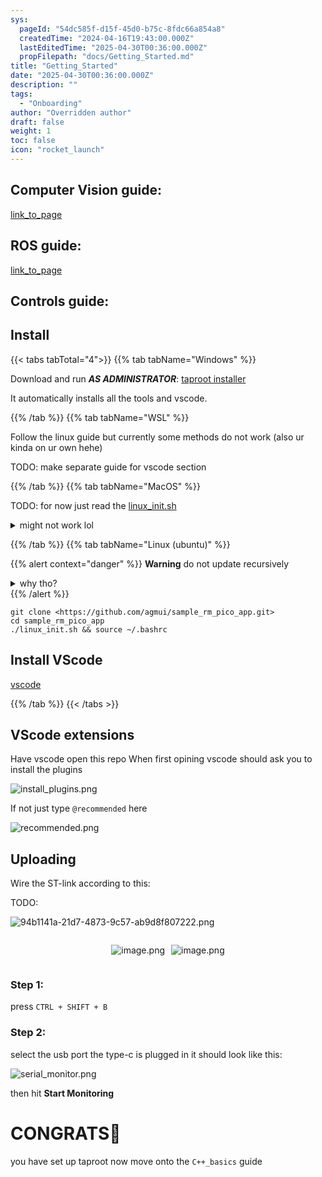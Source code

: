 ```yaml
---
sys:
  pageId: "54dc585f-d15f-45d0-b75c-8fdc66a854a8"
  createdTime: "2024-04-16T19:43:00.000Z"
  lastEditedTime: "2025-04-30T00:36:00.000Z"
  propFilepath: "docs/Getting_Started.md"
title: "Getting_Started"
date: "2025-04-30T00:36:00.000Z"
description: ""
tags:
  - "Onboarding"
author: "Overridden author"
draft: false
weight: 1
toc: false
icon: "rocket_launch"
---
```


## Computer Vision guide:

[link_to_page](86d45bc0-388b-4d26-8848-44f255f73d0e)

## ROS guide:

[link_to_page](3c76c1de-ec8f-46d6-8b0a-294005edc2d5)

## Controls guide:

## Install

{{< tabs tabTotal="4">}}
{{% tab tabName="Windows" %}}

Download and run _**AS ADMINISTRATOR**_: [taproot installer](https://github.com/Thornbots/TeachingFreshies/releases/tag/1.0)

It automatically installs all the tools and vscode.

{{% /tab %}}
{{% tab tabName="WSL" %}}

Follow the linux guide but currently some methods do not work (also ur kinda on ur own hehe)

TODO: make separate guide for vscode section

{{% /tab %}}
{{% tab tabName="MacOS" %}}

TODO: for now just read the [linux_init.sh](https://github.com/agmui/sample_rm_pico_app/blob/main/linux_init.sh)

<details>
<summary>might not work lol</summary>

`brew install libusb pkg-config`

Next install: [vscode](https://code.visualstudio.com/Download)

</details>

{{% /tab %}}
{{% tab tabName="Linux (ubuntu)" %}}

{{% alert context="danger" %}}
**Warning** do not update recursively
<details>
<summary>why tho?</summary>
There are some submodules that may go on for a while (like tinyusb) and I highly
recommend you don't need to get them.
If you want to see what submodules I update just look in `linux_init.sh`
</details>
{{% /alert %}}

```shell
git clone <https://github.com/agmui/sample_rm_pico_app.git>
cd sample_rm_pico_app
./linux_init.sh && source ~/.bashrc
```

## Install VScode

[vscode](https://code.visualstudio.com/Download)

{{% /tab %}}
{{< /tabs >}}

## VScode extensions

Have vscode open this repo
When first opining vscode should ask you to install the plugins

![install_plugins.png](https://prod-files-secure.s3.us-west-2.amazonaws.com/d518164a-d88e-44d1-a4ee-3adb3bd8bce0/89bd30f0-1825-4e77-867b-0a41ce370880/install_plugins.png?X-Amz-Algorithm=AWS4-HMAC-SHA256&X-Amz-Content-Sha256=UNSIGNED-PAYLOAD&X-Amz-Credential=ASIAZI2LB466YHF6VHZW%2F20250804%2Fus-west-2%2Fs3%2Faws4_request&X-Amz-Date=20250804T171516Z&X-Amz-Expires=3600&X-Amz-Security-Token=IQoJb3JpZ2luX2VjEBEaCXVzLXdlc3QtMiJHMEUCIGSka0dkr1AuVWEu7gc865qOkjP%2Fr3yJXrlX%2BXm%2Bf%2BiNAiEAhHrQ0BPdVBFmnwgFQ8%2BnN7yJZ7yUaSUNE1hmxi7FRl8q%2FwMIShAAGgw2Mzc0MjMxODM4MDUiDPs%2BnsFzh22vWr3tvyrcA%2FqZlXuCvOnbb%2F8YlDjgBkH94lTEqekzwG4Pp2Bi6KRJt9wlVftMwgolpN1OUceSemBw%2FE4rsY6%2FC9XvgttLsSuMTDYqYXBTDRXpi8R5uOfC0fHq631Ri8syBrsNm6CZU06DRo5ILcb2Mx1iN7Ke6oDEqd7ZExVTRbdp3tXZBbu3WcuxwAQ0RrDhor4bPXmWcgrKWaTRpEgeo0KUDohLv8gqBYWkP1U52m1enn7V4ShzGQTeHvEvbdxGudn6uN5WUjFt0K3D3wSRJeAa%2BJOCCp5681Im1E3kvlJq9YS04KTwLl6fyZKTLREfOq0KcKYka5Ru6vCeRHt1g21iwZReIy4bDmnn4sVfMKOcYxr67n00BIYK216I3zHqjH5MlPAQ%2Fg%2F6RbOCe8suqKwKaPJDNA2i9WoojeEegLrwev1gakm4vRlLB7NJcWOwfVKWppyISoB0QKQC6L%2BEL67fCwMXGEvJcMFs%2FCqckckxlLxP9drHNj6w4cvb0yU2q6pPd9bWWhj7jmeW5VLl8RF0INupUr%2F3NFAohYoH47VeLfNxo2GcEhPtPFFn0Bmv6E34JPQvYVG5sjwthkfvjvS0tEao%2B%2BrDFcOuP2gJ5KkKPdsecMzgbj3kqspPuI9w5OxiMOHOw8QGOqUBJSx0pr2eHWpSLAiDKBuOafZOgBAKJFJ3jCdlBNpnVpkDhkPQPCZ9yHJYJAX1qECBKImn1rAKMGZ9RGOEM7qGfjy4OK00%2B8gx2cZlxULcRlDOOq%2F9RcJ0X5lJ5NB7ERlPxYmqT6bmuSA7SE71xio5CwMQ2uvcwZd19hz3WHo1YOB9v0%2B9gFEjo%2FZDyux8sAqZhFD%2B31LXPB9D4WwAKrsUchyI8b%2F%2F&X-Amz-Signature=92e987eff9da6154b7a09a236a60652d3d985fc32ae0d77f85de206f60f3cf5c&X-Amz-SignedHeaders=host&x-amz-checksum-mode=ENABLED&x-id=GetObject)

If not just type `@recommended` here  

![recommended.png](https://prod-files-secure.s3.us-west-2.amazonaws.com/d518164a-d88e-44d1-a4ee-3adb3bd8bce0/61e661e9-5d85-4dfc-be0d-8d2097a5e793/recommended.png?X-Amz-Algorithm=AWS4-HMAC-SHA256&X-Amz-Content-Sha256=UNSIGNED-PAYLOAD&X-Amz-Credential=ASIAZI2LB466YHF6VHZW%2F20250804%2Fus-west-2%2Fs3%2Faws4_request&X-Amz-Date=20250804T171516Z&X-Amz-Expires=3600&X-Amz-Security-Token=IQoJb3JpZ2luX2VjEBEaCXVzLXdlc3QtMiJHMEUCIGSka0dkr1AuVWEu7gc865qOkjP%2Fr3yJXrlX%2BXm%2Bf%2BiNAiEAhHrQ0BPdVBFmnwgFQ8%2BnN7yJZ7yUaSUNE1hmxi7FRl8q%2FwMIShAAGgw2Mzc0MjMxODM4MDUiDPs%2BnsFzh22vWr3tvyrcA%2FqZlXuCvOnbb%2F8YlDjgBkH94lTEqekzwG4Pp2Bi6KRJt9wlVftMwgolpN1OUceSemBw%2FE4rsY6%2FC9XvgttLsSuMTDYqYXBTDRXpi8R5uOfC0fHq631Ri8syBrsNm6CZU06DRo5ILcb2Mx1iN7Ke6oDEqd7ZExVTRbdp3tXZBbu3WcuxwAQ0RrDhor4bPXmWcgrKWaTRpEgeo0KUDohLv8gqBYWkP1U52m1enn7V4ShzGQTeHvEvbdxGudn6uN5WUjFt0K3D3wSRJeAa%2BJOCCp5681Im1E3kvlJq9YS04KTwLl6fyZKTLREfOq0KcKYka5Ru6vCeRHt1g21iwZReIy4bDmnn4sVfMKOcYxr67n00BIYK216I3zHqjH5MlPAQ%2Fg%2F6RbOCe8suqKwKaPJDNA2i9WoojeEegLrwev1gakm4vRlLB7NJcWOwfVKWppyISoB0QKQC6L%2BEL67fCwMXGEvJcMFs%2FCqckckxlLxP9drHNj6w4cvb0yU2q6pPd9bWWhj7jmeW5VLl8RF0INupUr%2F3NFAohYoH47VeLfNxo2GcEhPtPFFn0Bmv6E34JPQvYVG5sjwthkfvjvS0tEao%2B%2BrDFcOuP2gJ5KkKPdsecMzgbj3kqspPuI9w5OxiMOHOw8QGOqUBJSx0pr2eHWpSLAiDKBuOafZOgBAKJFJ3jCdlBNpnVpkDhkPQPCZ9yHJYJAX1qECBKImn1rAKMGZ9RGOEM7qGfjy4OK00%2B8gx2cZlxULcRlDOOq%2F9RcJ0X5lJ5NB7ERlPxYmqT6bmuSA7SE71xio5CwMQ2uvcwZd19hz3WHo1YOB9v0%2B9gFEjo%2FZDyux8sAqZhFD%2B31LXPB9D4WwAKrsUchyI8b%2F%2F&X-Amz-Signature=3ccaedca0e584499eaf7ef0ddf6352a5bf6a771975b6aa5c487568d2798a7eb6&X-Amz-SignedHeaders=host&x-amz-checksum-mode=ENABLED&x-id=GetObject)

## Uploading

Wire the ST-link according to this:

TODO:

![94b1141a-21d7-4873-9c57-ab9d8f807222.png](https://prod-files-secure.s3.us-west-2.amazonaws.com/d518164a-d88e-44d1-a4ee-3adb3bd8bce0/e5fad17d-ab82-4300-9f4c-505ab4b1202c/94b1141a-21d7-4873-9c57-ab9d8f807222.png?X-Amz-Algorithm=AWS4-HMAC-SHA256&X-Amz-Content-Sha256=UNSIGNED-PAYLOAD&X-Amz-Credential=ASIAZI2LB466YHF6VHZW%2F20250804%2Fus-west-2%2Fs3%2Faws4_request&X-Amz-Date=20250804T171516Z&X-Amz-Expires=3600&X-Amz-Security-Token=IQoJb3JpZ2luX2VjEBEaCXVzLXdlc3QtMiJHMEUCIGSka0dkr1AuVWEu7gc865qOkjP%2Fr3yJXrlX%2BXm%2Bf%2BiNAiEAhHrQ0BPdVBFmnwgFQ8%2BnN7yJZ7yUaSUNE1hmxi7FRl8q%2FwMIShAAGgw2Mzc0MjMxODM4MDUiDPs%2BnsFzh22vWr3tvyrcA%2FqZlXuCvOnbb%2F8YlDjgBkH94lTEqekzwG4Pp2Bi6KRJt9wlVftMwgolpN1OUceSemBw%2FE4rsY6%2FC9XvgttLsSuMTDYqYXBTDRXpi8R5uOfC0fHq631Ri8syBrsNm6CZU06DRo5ILcb2Mx1iN7Ke6oDEqd7ZExVTRbdp3tXZBbu3WcuxwAQ0RrDhor4bPXmWcgrKWaTRpEgeo0KUDohLv8gqBYWkP1U52m1enn7V4ShzGQTeHvEvbdxGudn6uN5WUjFt0K3D3wSRJeAa%2BJOCCp5681Im1E3kvlJq9YS04KTwLl6fyZKTLREfOq0KcKYka5Ru6vCeRHt1g21iwZReIy4bDmnn4sVfMKOcYxr67n00BIYK216I3zHqjH5MlPAQ%2Fg%2F6RbOCe8suqKwKaPJDNA2i9WoojeEegLrwev1gakm4vRlLB7NJcWOwfVKWppyISoB0QKQC6L%2BEL67fCwMXGEvJcMFs%2FCqckckxlLxP9drHNj6w4cvb0yU2q6pPd9bWWhj7jmeW5VLl8RF0INupUr%2F3NFAohYoH47VeLfNxo2GcEhPtPFFn0Bmv6E34JPQvYVG5sjwthkfvjvS0tEao%2B%2BrDFcOuP2gJ5KkKPdsecMzgbj3kqspPuI9w5OxiMOHOw8QGOqUBJSx0pr2eHWpSLAiDKBuOafZOgBAKJFJ3jCdlBNpnVpkDhkPQPCZ9yHJYJAX1qECBKImn1rAKMGZ9RGOEM7qGfjy4OK00%2B8gx2cZlxULcRlDOOq%2F9RcJ0X5lJ5NB7ERlPxYmqT6bmuSA7SE71xio5CwMQ2uvcwZd19hz3WHo1YOB9v0%2B9gFEjo%2FZDyux8sAqZhFD%2B31LXPB9D4WwAKrsUchyI8b%2F%2F&X-Amz-Signature=1ca723d9c0411d0a8cbb424f69d8e58f5d4f27ee3c5a8acbec1222e39adfea1a&X-Amz-SignedHeaders=host&x-amz-checksum-mode=ENABLED&x-id=GetObject)

<div style="display: flex;flex-direction: row; column-gap:10px; max-width: 630px;justify-content: center;">
<div>

![image.png](https://prod-files-secure.s3.us-west-2.amazonaws.com/d518164a-d88e-44d1-a4ee-3adb3bd8bce0/210ecb78-1116-4d7b-b9b7-2292f66fa2c2/image.png?X-Amz-Algorithm=AWS4-HMAC-SHA256&X-Amz-Content-Sha256=UNSIGNED-PAYLOAD&X-Amz-Credential=ASIAZI2LB4662PB3X2BX%2F20250804%2Fus-west-2%2Fs3%2Faws4_request&X-Amz-Date=20250804T171518Z&X-Amz-Expires=3600&X-Amz-Security-Token=IQoJb3JpZ2luX2VjEBEaCXVzLXdlc3QtMiJGMEQCIDul9Kwox5UpQnMYtLB%2BNRAslC0R5E3AnSvsBZJVJDlnAiA97Ve2i6cTe3TovWW37xV134Y2xvaDED6ZtLMH0sZ%2BtSr%2FAwhKEAAaDDYzNzQyMzE4MzgwNSIMQ1DzlrxTxhHmiZxUKtwDGsYDuA1jOr%2F3%2BqGCSDificfL145PLg0MTkUQvMUOhg9qAdb71KppPdtde47ULDBfget1jkKbA46Lg%2BN4Ot7HzqjeoZfkee9qbDYUJlXCa7eIigKLiaYrEIWsu6VM9mcH7ZyG8JXuLla2XkYPP6804sG1R1i0DLtGDi%2B4EGLl3O2LAJZrFtcV2pJ2MXX4AU89lzTZQgMkjkNXZMm9QRQXyRhaQP2YNfGDqlv1RXXqyx8OSHESBb5i%2FmVYibcNGlhbOHG9Y8LvdxbrlO01H0N40Y8YdvHVy9MlmlAr8nuU%2FQcMtkRJ%2FUkAl40aPVxcPMbN1uwl7sTYxX9fGImlhaeKgBccrfS3nKODcsGr0p7X7%2B5ih1c4u%2FYBI5QHK0oFmlz4rS7UAEDfbj4j5PUn51Us67z%2Fm%2FBQBDC%2FKsy%2FW1UDFQ%2BTBJP%2F40Vj9gMX3RLZ6JcGXteEKbzENvF8pwMHBOFISHhIGNJa2fO33yxYT3t8P7dMTDExQaclOZWpOPIJUVPLf8dKFfCmK9oITrUgBhMae52rc4m%2F%2FdLu%2Fk0E1u0z3vZPmHn7eIvlBUTh4A9b4Z2n1KSyZ%2FcecG4nSGpnZdv%2BbqWlEZq5oigDQiuIcZ0ZQschKbC7UbfK7bKuvRUwk87DxAY6pgGIpkIOvVnXQzKx0Fd0q7mlS7rYU3vDSWl71GeQd0bTI1dqnlHcI2GoSI5ZqvmhEW7qJvKutnO53X1MHOgijDApEOMWnpRHEqHCAoLfOM%2Ffgn4gwA3DIKjJJGs2ak6LXz9DKRFbzlcR1W36aRuxVkZi75oq0gWm%2B4jXu4UqAJP9Locuar5Q6ZdM59pSOk1oVupJiwRJc9R3m5xpHiaUHgaC6ddh9cD4&X-Amz-Signature=d158f75a07673a15d905a1a53ca82ed9e4b18f60a2e619b21a9debf1a21cae58&X-Amz-SignedHeaders=host&x-amz-checksum-mode=ENABLED&x-id=GetObject)

</div>
<div>

![image.png](https://prod-files-secure.s3.us-west-2.amazonaws.com/d518164a-d88e-44d1-a4ee-3adb3bd8bce0/33a0fd0f-8ca6-4a86-8e09-26e95ded1fff/image.png?X-Amz-Algorithm=AWS4-HMAC-SHA256&X-Amz-Content-Sha256=UNSIGNED-PAYLOAD&X-Amz-Credential=ASIAZI2LB466UFHMO67N%2F20250804%2Fus-west-2%2Fs3%2Faws4_request&X-Amz-Date=20250804T171518Z&X-Amz-Expires=3600&X-Amz-Security-Token=IQoJb3JpZ2luX2VjEBEaCXVzLXdlc3QtMiJIMEYCIQCK7av5bD8kirjsrjYXAsLC24GBtVXMf7hBnsy0yyQedgIhANeHWAc16UohazNSPMASriBs9xVwK%2Bfvt3KZNrgbfxLfKv8DCEoQABoMNjM3NDIzMTgzODA1IgyFH9qle6Hi23YaHigq3AM4%2BB5dCaTTjbmeQTIey1wFIbWVm%2BDJuGZp8NdDEzUkfxEd18j4kmnNFGQqnYrfUGwid3qvRr7HQIxPQyXTsOC9ygFVbhnuIrt6rnum6ssUohxzoMqwf%2F2IUGLLmrmAEpqj3KmE4P6xRKuLp4bWm1BsHiFHQmQ4kmtV8rFs5UPmNO5bUesFrRwMaHT06dVuucIyU71OmWUqGVl6wHXukO0l3WPuhLdhzw2sXfvAPE4XLfx6GyIPPYY7BLabmmHCzJBgxwWiOGEZ0j9bBTbKTNMChvyL7uBwqx8OR7vgaGRzf8JlYxy3ijJ10HHXsWv7%2BwY98AD%2BAefK7fchh2A61EtSDgPyvIGIlvM0L6J7VLOoTqHbGU2IFCiXZCgmBIyhFaOvIgr9Twgca6BgHO26EJwULn%2FQpAsXvRzaTMfDFNj7thvVNrIfY5PP%2FQis1GQK%2BIBW%2F9YSiZ8RX9MvojkngwzQLi%2BSFw%2BcNuA94r7I7KnBCGVwUjokqPgEgMjV2qPneoNBzF6Qu1LUvRxjcuZclvqqux%2BmAni526qYQG5GcsMkMxMG263irOSbOLZfxtYlw8EJWZH2V37JqqApBzFCt15MqFoAwoxbNLSTnF6hq6WfcURPlCfPTHINBLFMgjCezsPEBjqkAR3sROP%2F1sJ7FEjszGZfikEwq1B%2F8PHWcm1rX0xLQrNkaO%2FZvxICmpZSoD4NjNfJLz9uhY6jRXTNFNJGzG8ZMCr%2FXQiC3jrLJMtWoP3XW1RT3VDZ2Sl%2F2N0ZdFWMGrXPwv6rhbl57d4B1zl58MDhfvudkMteNNpchLtaQM%2BV8zUlubGXqmB3W%2FohDNMg1ByJyecRa9lmP5rsV3ebWDE1fjDph3kB&X-Amz-Signature=f6900c382b84f8e1696107123dd31cef9025adc084d3c1294283531b73d90d15&X-Amz-SignedHeaders=host&x-amz-checksum-mode=ENABLED&x-id=GetObject)

</div>
</div>

### Step 1:

press `CTRL + SHIFT + B`

### Step 2:

select the usb port the type-c is plugged in it should look like this:

![serial_monitor.png](https://prod-files-secure.s3.us-west-2.amazonaws.com/d518164a-d88e-44d1-a4ee-3adb3bd8bce0/f03f4774-05d4-4393-b6a0-d5efb6d315ab/serial_monitor.png?X-Amz-Algorithm=AWS4-HMAC-SHA256&X-Amz-Content-Sha256=UNSIGNED-PAYLOAD&X-Amz-Credential=ASIAZI2LB466YHF6VHZW%2F20250804%2Fus-west-2%2Fs3%2Faws4_request&X-Amz-Date=20250804T171516Z&X-Amz-Expires=3600&X-Amz-Security-Token=IQoJb3JpZ2luX2VjEBEaCXVzLXdlc3QtMiJHMEUCIGSka0dkr1AuVWEu7gc865qOkjP%2Fr3yJXrlX%2BXm%2Bf%2BiNAiEAhHrQ0BPdVBFmnwgFQ8%2BnN7yJZ7yUaSUNE1hmxi7FRl8q%2FwMIShAAGgw2Mzc0MjMxODM4MDUiDPs%2BnsFzh22vWr3tvyrcA%2FqZlXuCvOnbb%2F8YlDjgBkH94lTEqekzwG4Pp2Bi6KRJt9wlVftMwgolpN1OUceSemBw%2FE4rsY6%2FC9XvgttLsSuMTDYqYXBTDRXpi8R5uOfC0fHq631Ri8syBrsNm6CZU06DRo5ILcb2Mx1iN7Ke6oDEqd7ZExVTRbdp3tXZBbu3WcuxwAQ0RrDhor4bPXmWcgrKWaTRpEgeo0KUDohLv8gqBYWkP1U52m1enn7V4ShzGQTeHvEvbdxGudn6uN5WUjFt0K3D3wSRJeAa%2BJOCCp5681Im1E3kvlJq9YS04KTwLl6fyZKTLREfOq0KcKYka5Ru6vCeRHt1g21iwZReIy4bDmnn4sVfMKOcYxr67n00BIYK216I3zHqjH5MlPAQ%2Fg%2F6RbOCe8suqKwKaPJDNA2i9WoojeEegLrwev1gakm4vRlLB7NJcWOwfVKWppyISoB0QKQC6L%2BEL67fCwMXGEvJcMFs%2FCqckckxlLxP9drHNj6w4cvb0yU2q6pPd9bWWhj7jmeW5VLl8RF0INupUr%2F3NFAohYoH47VeLfNxo2GcEhPtPFFn0Bmv6E34JPQvYVG5sjwthkfvjvS0tEao%2B%2BrDFcOuP2gJ5KkKPdsecMzgbj3kqspPuI9w5OxiMOHOw8QGOqUBJSx0pr2eHWpSLAiDKBuOafZOgBAKJFJ3jCdlBNpnVpkDhkPQPCZ9yHJYJAX1qECBKImn1rAKMGZ9RGOEM7qGfjy4OK00%2B8gx2cZlxULcRlDOOq%2F9RcJ0X5lJ5NB7ERlPxYmqT6bmuSA7SE71xio5CwMQ2uvcwZd19hz3WHo1YOB9v0%2B9gFEjo%2FZDyux8sAqZhFD%2B31LXPB9D4WwAKrsUchyI8b%2F%2F&X-Amz-Signature=5b306aa574342a96492bd5e9e9103452ea173f81a716c7025229716641812886&X-Amz-SignedHeaders=host&x-amz-checksum-mode=ENABLED&x-id=GetObject)

then hit **Start Monitoring**

# CONGRATS🎉

you have set up taproot now move onto the `C++_basics` guide
